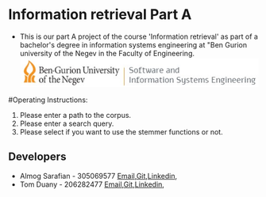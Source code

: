 # Information retrieval Part A
  * This is our part A project of the course 'Information retrieval' as part of a bachelor's degree in information systems engineering at "Ben Gurion university of the Negev in the Faculty of Engineering.
![BGU](https://github.com/tomdua/Ass-3_3-Front-Vue.js/blob/master/src/assets/ise-bgu.jpg?raw=true)

 #Operating Instructions:
 1. Please enter a path to the corpus.
 2. Please enter a search query.
 3. Please select if you want to use the stemmer functions or not.
 
 ## Developers
  * Almog Sarafian - 305069577 [Email](almogs575@gmail.com),[Git](https://github.com/almogs575),[Linkedin](https://www.linkedin.com/in/almog-sarafian-844326187/),
  * Tom Duany - 206282477 [Email](tomduany@gmail.com),[Git](https://github.com/tomdua),[Linkedin](https://www.linkedin.com/in/tom-duany-1ab71b141/),
